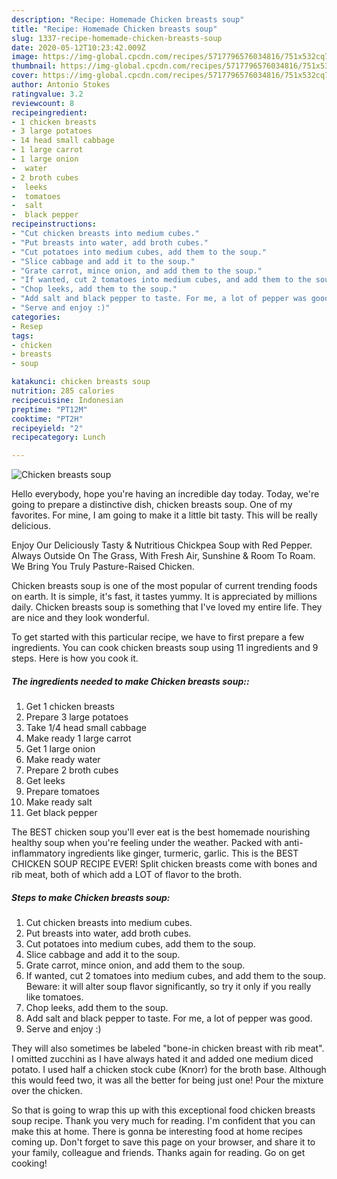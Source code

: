 ```yaml
---
description: "Recipe: Homemade Chicken breasts soup"
title: "Recipe: Homemade Chicken breasts soup"
slug: 1337-recipe-homemade-chicken-breasts-soup
date: 2020-05-12T10:23:42.009Z
image: https://img-global.cpcdn.com/recipes/5717796576034816/751x532cq70/chicken-breasts-soup-recipe-main-photo.jpg
thumbnail: https://img-global.cpcdn.com/recipes/5717796576034816/751x532cq70/chicken-breasts-soup-recipe-main-photo.jpg
cover: https://img-global.cpcdn.com/recipes/5717796576034816/751x532cq70/chicken-breasts-soup-recipe-main-photo.jpg
author: Antonio Stokes
ratingvalue: 3.2
reviewcount: 8
recipeingredient:
- 1 chicken breasts
- 3 large potatoes
- 14 head small cabbage
- 1 large carrot
- 1 large onion
-  water
- 2 broth cubes
-  leeks
-  tomatoes
-  salt
-  black pepper
recipeinstructions:
- "Cut chicken breasts into medium cubes."
- "Put breasts into water, add broth cubes."
- "Cut potatoes into medium cubes, add them to the soup."
- "Slice cabbage and add it to the soup."
- "Grate carrot, mince onion, and add them to the soup."
- "If wanted, cut 2 tomatoes into medium cubes, and add them to the soup. Beware: it will alter soup flavor significantly, so try it only if you really like tomatoes."
- "Chop leeks, add them to the soup."
- "Add salt and black pepper to taste. For me, a lot of pepper was good."
- "Serve and enjoy :)"
categories:
- Resep
tags:
- chicken
- breasts
- soup

katakunci: chicken breasts soup
nutrition: 285 calories
recipecuisine: Indonesian
preptime: "PT12M"
cooktime: "PT2H"
recipeyield: "2"
recipecategory: Lunch

---
```



![Chicken breasts soup](https://img-global.cpcdn.com/recipes/5717796576034816/751x532cq70/chicken-breasts-soup-recipe-main-photo.jpg)

Hello everybody, hope you're having an incredible day today. Today, we're going to prepare a distinctive dish, chicken breasts soup. One of my favorites. For mine, I am going to make it a little bit tasty. This will be really delicious.

Enjoy Our Deliciously Tasty &amp; Nutritious Chickpea Soup with Red Pepper. Always Outside On The Grass, With Fresh Air, Sunshine &amp; Room To Roam. We Bring You Truly Pasture-Raised Chicken.

Chicken breasts soup is one of the most popular of current trending foods on earth. It is simple, it's fast, it tastes yummy. It is appreciated by millions daily. Chicken breasts soup is something that I've loved my entire life. They are nice and they look wonderful.


To get started with this particular recipe, we have to first prepare a few ingredients. You can cook chicken breasts soup using 11 ingredients and 9 steps. Here is how you cook it.

##### The ingredients needed to make Chicken breasts soup::

1. Get 1 chicken breasts
1. Prepare 3 large potatoes
1. Take 1/4 head small cabbage
1. Make ready 1 large carrot
1. Get 1 large onion
1. Make ready  water
1. Prepare 2 broth cubes
1. Get  leeks
1. Prepare  tomatoes
1. Make ready  salt
1. Get  black pepper


The BEST chicken soup you&#39;ll ever eat is the best homemade nourishing healthy soup when you&#39;re feeling under the weather. Packed with anti-inflammatory ingredients like ginger, turmeric, garlic. This is the BEST CHICKEN SOUP RECIPE EVER! Split chicken breasts come with bones and rib meat, both of which add a LOT of flavor to the broth. 

##### Steps to make Chicken breasts soup:

1. Cut chicken breasts into medium cubes.
1. Put breasts into water, add broth cubes.
1. Cut potatoes into medium cubes, add them to the soup.
1. Slice cabbage and add it to the soup.
1. Grate carrot, mince onion, and add them to the soup.
1. If wanted, cut 2 tomatoes into medium cubes, and add them to the soup. Beware: it will alter soup flavor significantly, so try it only if you really like tomatoes.
1. Chop leeks, add them to the soup.
1. Add salt and black pepper to taste. For me, a lot of pepper was good.
1. Serve and enjoy :)


They will also sometimes be labeled &#34;bone-in chicken breast with rib meat&#34;. I omitted zucchini as I have always hated it and added one medium diced potato. I used half a chicken stock cube (Knorr) for the broth base. Although this would feed two, it was all the better for being just one! Pour the mixture over the chicken. 

So that is going to wrap this up with this exceptional food chicken breasts soup recipe. Thank you very much for reading. I'm confident that you can make this at home. There is gonna be interesting food at home recipes coming up. Don't forget to save this page on your browser, and share it to your family, colleague and friends. Thanks again for reading. Go on get cooking!
